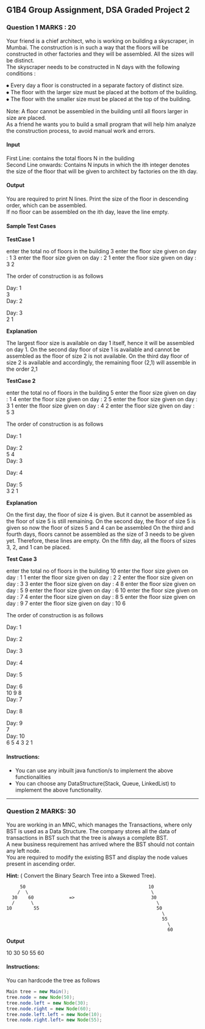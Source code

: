 ## G1B4 Group Assignment, DSA Graded Project 2

### Question 1                                                                                                             MARKS : 20

Your friend is a chief architect, who is working on building a skyscraper, in Mumbai. The construction is in such a way that the floors will be constructed in other factories and they will be assembled. All the sizes will be distinct.<br>
The skyscraper needs to be constructed in N days with the following conditions :

⦁ Every day a floor is constructed in a separate factory of distinct size.<br>
⦁ The floor with the larger size must be placed at the bottom of the building.<br>
⦁ The floor with the smaller size must be placed at the top of the building.<br>

Note: A floor cannot be assembled in the building until all floors larger in size are placed.<br>
As a friend he wants you to build a small program that will help him analyze the construction process, to avoid manual work and errors.

#### Input

First Line: contains the total floors N in the building<br>
Second Line onwards: Contains N inputs in which the ith integer denotes the size of the floor that will be given to architect by factories on the ith day.<br>

#### Output

You are required to print N lines. Print the size of the floor in descending order, which can be assembled.<br>
If no floor can be assembled on the ith day, leave the line empty.<br>

#### Sample Test Cases

**TestCase 1**

enter the total no of floors in the building
3
enter the floor size given on day : 1
3
enter the floor size given on day : 2
1
enter the floor size given on day : 3
2

The order of construction is as follows

Day: 1<br>
3<br>
Day: 2<br>

Day: 3<br>
2 1

**Explanation**

The largest floor size is available on day 1 itself, hence it will be assembled on day 1.
On the second day floor of size 1 is available and cannot be assembled as the floor of size 2 is not available.
On the third day floor of size 2 is available and accordingly, the remaining floor (2,1) will assemble in the order 2,1

**TestCase 2**

enter the total no of floors in the building
5
enter the floor size given on day : 1
4
enter the floor size given on day : 2
5
enter the floor size given on day : 3
1
enter the floor size given on day : 4
2
enter the floor size given on day : 5
3

The order of construction is as follows

Day: 1<br>

Day: 2<br>
5 4<br>
Day: 3<br>

Day: 4<br>

Day: 5<br>
3 2 1

**Explanation**

On the first day, the floor of size 4 is given. But it cannot be assembled as the floor of size 5 is still remaining.
On the second day, the floor of size 5 is given so now the floor of sizes 5 and 4 can be assembled
On the third and fourth days, floors cannot be assembled as the size of 3 needs to be given yet. Therefore, these lines are empty.
On the fifth day, all the floors of sizes 3, 2, and 1 can be placed.

**Test Case 3**

enter the total no of floors in the building
10
enter the floor size given on day : 1
1
enter the floor size given on day : 2
2
enter the floor size given on day : 3
3
enter the floor size given on day : 4
8
enter the floor size given on day : 5
9
enter the floor size given on day : 6
10
enter the floor size given on day : 7
4
enter the floor size given on day : 8
5
enter the floor size given on day : 9
7
enter the floor size given on day : 10
6

The order of construction is as follows

Day: 1<br>

Day: 2<br>

Day: 3<br>

Day: 4<br>

Day: 5<br>

Day: 6<br>
10 9 8<br>
Day: 7<br>

Day: 8<br>

Day: 9<br>
7<br>
Day: 10<br>
6 5 4 3 2 1

#### Instructions:

- You can use any inbuilt java function/s to implement the above functionalities
- You can choose any DataStructure(Stack, Queue, LinkedList) to implement the above functionality.

-------------------------------------------------------------------------------------------------------------------------

### Question 2                                                                                                          MARKS: 30

You are working in an MNC, which manages the Transactions, where only BST is used as a Data Structure. The company stores all the data of transactions in BST such that the tree is always a complete BST.<br>
A new business requirement has arrived where the BST should not contain any left node.<br>
You are required to modify the existing BST and display the node values present in ascending order.<br>

**Hint:** ( Convert the Binary Search Tree into a Skewed Tree).

         50                                             10
        /  \                                             \
      30    60             =>                            30
      /      \                                             \
    10        55                                           50
                                                             \
                                                             55
                                                               \
                                                               60

**Output**

10 30 50 55 60

#### Instructions:

You can hardcode the tree as follows

```java
Main tree = new Main();
tree.node = new Node(50);
tree.node.left = new Node(30);
tree.node.right = new Node(60);
tree.node.left.left = new Node(10);
tree.node.right.left= new Node(55);
